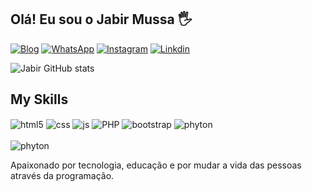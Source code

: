 ## Olá! Eu sou o Jabir Mussa 🖐️

[![Blog](https://img.shields.io/website?label=portifolio23.rf.gd&style=for-the-badge&url=http://portifolio23.rf.gd/)](http://portifolio23.rf.gd)
[![WhatsApp](https://img.shields.io/badge/WhatsApp-25D366?style=for-the-badge&logo=whatsapp&logoColor=white)](https://youtube.com/c/sujeitoprogramador)
[![Instagram](https://img.shields.io/badge/Instagram-E4405F?style=for-the-badge&logo=instagram&logoColor=white)](https://instagram.com/jabirdesigner)
[![Linkdin](https://img.shields.io/badge/LinkedIn-0077B5?style=for-the-badge&logo=linkedin&logoColor=white)](https://linkedin.com/jabirmussa)

![Jabir GitHub stats](https://github-readme-stats.vercel.app/api?username=jabirmussa&show_icons=true&theme=dracula&count_private=true)

## My Skills

<div style="display: inline_block">
  <img align="center" alt="html5" src="https://img.shields.io/badge/HTML5-E34F26?style=for-the-badge&logo=html5&logoColor=white" />
  <img align="center" alt="css" src="https://img.shields.io/badge/CSS3-1572B6?style=for-the-badge&logo=css3&logoColor=white" />
  <img align="center" alt="js" src="https://img.shields.io/badge/JavaScript-F7DF1E?style=for-the-badge&logo=javascript&logoColor=black" />
  <img align="center" alt="PHP" src="https://img.shields.io/badge/PHP-777BB4?style=for-the-badge&logo=php&logoColor=white" />
  <img align="center" alt="bootstrap" src="https://img.shields.io/badge/Bootstrap-563D7C?style=for-the-badge&logo=bootstrap&logoColor=white" />
  <img align="center" alt="phyton" src="https://img.shields.io/badge/Python-14354C?style=for-the-badge&logo=python&logoColor=white" />
</div><br/>
<img align="center" alt="phyton" src="https://img.shields.io/badge/C%2B%2B-00599C?style=for-the-badge&logo=c%2B%2B&logoColor=white" />
</div><br/>

Apaixonado por tecnologia, educação e por mudar a vida das pessoas através da programação.



